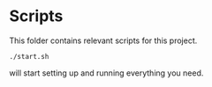 
# Scripts

This folder contains relevant scripts for this project.

```
./start.sh
```
 will start setting up and running everything you need.
